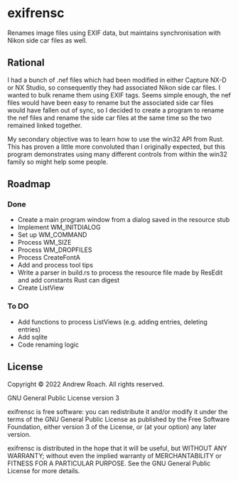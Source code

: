# exifrensc
Renames image files using EXIF data, but maintains synchronisation with Nikon side car files as well.
## Rational
I had a bunch of .nef files which had been modified in either Capture NX-D or NX Studio, so consequently they had associated Nikon side car files. I wanted to bulk rename them using EXIF tags. Seems simple enough, the nef files would have been easy to rename but the associated side car files would have fallen out of sync, so I decided to create a program to rename the nef files and rename the side car files at the same time so the two remained linked together.

My secondary objective was to learn how to use the win32 API from Rust. This has proven a little more convoluted than I originally expected, but this program demonstrates using many different controls from within the win32 family so might help some people.
## Roadmap
### Done
- Create a main program window from a dialog saved in the resource stub
- Implement WM_INITDIALOG
- Set up WM_COMMAND
- Process WM_SIZE
- Process WM_DROPFILES
- Process CreateFontA
- Add and process tool tips
- Write a parser in build.rs to process the resource file made by ResEdit and add constants Rust can digest
- Create ListView
### To DO
- Add functions to process ListViews (e.g. adding entries, deleting entries)
- Add sqlite
- Code renaming logic
## License
Copyright © 2022 Andrew Roach. All rights reserved.

GNU General Public License version 3

exifrensc is free software: you can redistribute it and/or modify it under the terms of the GNU General Public License as published by the Free Software Foundation, either version 3 of the License, or (at your option) any later version.

exifrensc is distributed in the hope that it will be useful, but WITHOUT ANY WARRANTY; without even the implied warranty of MERCHANTABILITY or FITNESS FOR A PARTICULAR PURPOSE. See the GNU General Public License for more details.